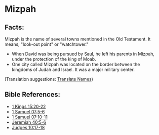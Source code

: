 # Mizpah #

## Facts: ##

Mizpah is the name of several towns mentioned in the Old Testament. It means, "look-out point" or "watchtower."

* When David was being pursued by Saul, he left his parents in Mizpah, under the protection of the king of Moab.
* One city called Mizpah was located on the border between the kingdoms of Judah and Israel. It was a major military center.

(Translation suggestions: [Translate Names](en/ta-vol1/translate/man/translate-names))



## Bible References: ##

* [1 Kings 15:20-22](en/tn/1ki/help/15/20)
* [1 Samuel 07:5-6](en/tn/1sa/help/07/05)
* [1 Samuel 07:10-11](en/tn/1sa/help/07/10)
* [Jeremiah 40:5-6](en/tn/jer/help/40/05)
* [Judges 10:17-18](en/tn/jdg/help/10/17)
